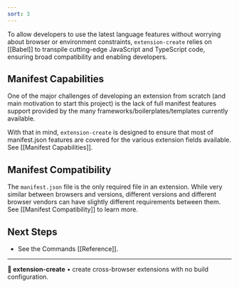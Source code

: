 ```yaml
---
sort: 3
---
```


To allow developers to use the latest language features without worrying about browser or environment constraints, `extension-create` relies on [[Babel]] to transpile cutting-edge JavaScript and TypeScript code, ensuring broad compatibility and enabling developers.

## Manifest Capabilities

One of the major challenges of developing an extension from scratch (and main motivation to start this project) is the lack of full manifest features support provided by the many frameworks/boilerplates/templates currently available.

With that in mind, `extension-create` is designed to ensure that most of manifest.json features are covered for the various extension fields available. See [[Manifest Capabilities]].

## Manifest Compatibility

The `manifest.json` file is the only required file in an extension. While very similar between browsers and versions, different versions and different browser vendors can have slightly different requirements between them. See [[Manifest Compatibility]] to learn more.

## Next Steps

* See the Commands [[Reference]].

---

**🧩 extension-create** • create cross-browser extensions with no build configuration.
